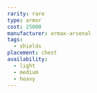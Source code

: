 ```yaml
---
rarity: rare
type: armor
cost: 25000
manufacturer: armax-arsenal
tags:
  - shields
placement: chest
availability:
  - light
  - medium
  - heavy
---
```

